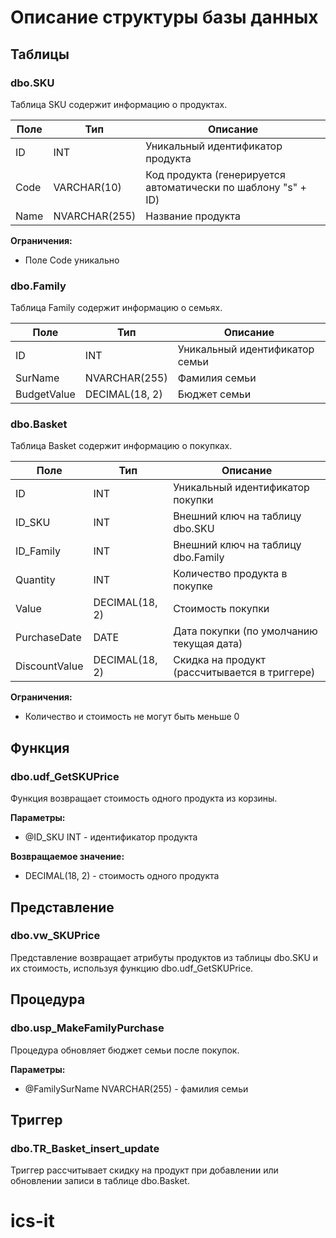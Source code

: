 # Описание структуры базы данных

## Таблицы

### dbo.SKU
Таблица SKU содержит информацию о продуктах.

| Поле       | Тип          | Описание                                |
|------------|--------------|-----------------------------------------|
| ID         | INT          | Уникальный идентификатор продукта       |
| Code       | VARCHAR(10)  | Код продукта (генерируется автоматически по шаблону "s" + ID) |
| Name       | NVARCHAR(255)| Название продукта                       |

**Ограничения:**
- Поле Code уникально

### dbo.Family
Таблица Family содержит информацию о семьях.

| Поле         | Тип          | Описание                          |
|--------------|--------------|-----------------------------------|
| ID           | INT          | Уникальный идентификатор семьи    |
| SurName      | NVARCHAR(255)| Фамилия семьи                     |
| BudgetValue  | DECIMAL(18, 2)| Бюджет семьи                      |

### dbo.Basket
Таблица Basket содержит информацию о покупках.

| Поле           | Тип          | Описание                                |
|----------------|--------------|-----------------------------------------|
| ID             | INT          | Уникальный идентификатор покупки        |
| ID_SKU         | INT          | Внешний ключ на таблицу dbo.SKU         |
| ID_Family      | INT          | Внешний ключ на таблицу dbo.Family      |
| Quantity       | INT          | Количество продукта в покупке          |
| Value          | DECIMAL(18, 2)| Стоимость покупки                      |
| PurchaseDate   | DATE         | Дата покупки (по умолчанию текущая дата)|
| DiscountValue  | DECIMAL(18, 2)| Скидка на продукт (рассчитывается в триггере) |

**Ограничения:**
- Количество и стоимость не могут быть меньше 0

## Функция

### dbo.udf_GetSKUPrice
Функция возвращает стоимость одного продукта из корзины.

**Параметры:**
- @ID_SKU INT - идентификатор продукта

**Возвращаемое значение:**
- DECIMAL(18, 2) - стоимость одного продукта

## Представление

### dbo.vw_SKUPrice
Представление возвращает атрибуты продуктов из таблицы dbo.SKU и их стоимость, используя функцию dbo.udf_GetSKUPrice.

## Процедура

### dbo.usp_MakeFamilyPurchase
Процедура обновляет бюджет семьи после покупок.

**Параметры:**
- @FamilySurName NVARCHAR(255) - фамилия семьи

## Триггер

### dbo.TR_Basket_insert_update
Триггер рассчитывает скидку на продукт при добавлении или обновлении записи в таблице dbo.Basket.
# ics-it
